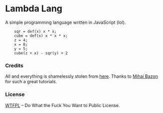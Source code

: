 # Lambda Lang

A simple programming language written in JavaScript (lol).

```
    sqr = def(x) x * x;
    cube = def(x) x * x * x;
    z = 4;
    x = 8;
    y = 5;
    cube(z + x) - sqr(y) + 2
```

### Credits

All and everything is shamelessly stolen from [here](http://lisperator.net/pltut).
Thanks to [Mihai Bazon](https://github.com/mishoo) for such a great tutorials.

### License

[WTFPL](http://www.wtfpl.net/) – Do What the Fuck You Want to Public License.
